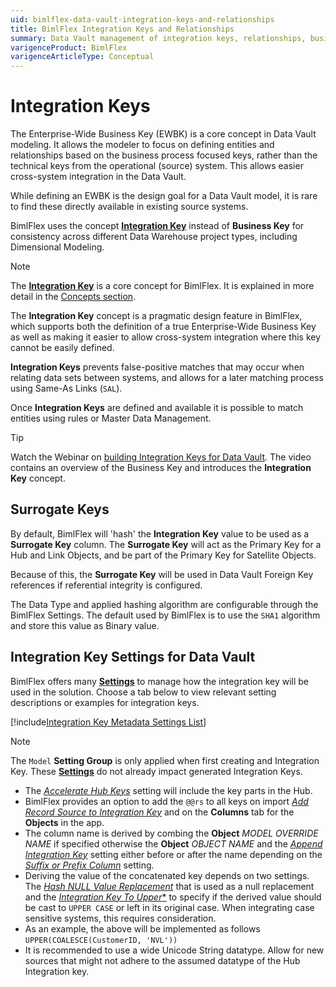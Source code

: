 ```yaml
---
uid: bimlflex-data-vault-integration-keys-and-relationships
title: BimlFlex Integration Keys and Relationships
summary: Data Vault management of integration keys, relationships, business keys, examples, and how to accelerate in the Data Vault Accelerator
varigenceProduct: BimlFlex
varigenceArticleType: Conceptual
---
```


# Integration Keys

The Enterprise-Wide Business Key (EWBK) is a core concept in Data Vault modeling. It allows the modeler to focus on defining entities and relationships based on the business process focused keys, rather than the technical keys from the operational (source) system. This allows easier cross-system integration in the Data Vault.

While defining an EWBK is the design goal for a Data Vault model, it is rare to find these directly available in existing source systems.

BimlFlex uses the concept [**Integration Key**](xref:bimlflex-concept-integration-keys) instead of **Business Key** for consistency across different Data Warehouse project types, including Dimensional Modeling.

> [!NOTE]
> The [**Integration Key**](xref:bimlflex-concept-integration-keys) is a core concept for BimlFlex. It is explained in more detail in the [Concepts section](xref:bimlflex-concepts-overview).

The **Integration Key** concept is a pragmatic design feature in BimlFlex, which supports both the definition of a true Enterprise-Wide Business Key as well as making it easier to allow cross-system integration where this key cannot be easily defined.

**Integration Keys** prevents false-positive matches that may occur when relating data sets between systems, and allows for a later matching process using Same-As Links (`SAL`).

Once **Integration Keys** are defined and available it is possible to match entities using rules or Master Data Management.

> [!TIP]
> Watch the Webinar on [building Integration Keys for Data Vault](https://www.youtube.com/watch?v=frzWIAW-Mhs?rel=0&autoplay=0). The video contains an overview of the Business Key and introduces the **Integration Key** concept.

## Surrogate Keys

By default, BimlFlex will 'hash' the **Integration Key** value to  be used as a **Surrogate Key** column. The **Surrogate Key** will act as the Primary Key for a Hub and Link Objects, and be part of the Primary Key for Satellite Objects.

Because of this, the **Surrogate Key** will be used in Data Vault Foreign Key references if referential integrity is configured.

The Data Type and applied hashing algorithm are configurable through the BimlFlex Settings. The default used by BimlFlex is to use the `SHA1` algorithm and store this value as Binary value.

## Integration Key Settings for Data Vault

BimlFlex offers many [**Settings**](xref:bimlflex-setting-editor) to manage how the integration key will be used in the solution. Choose a tab below to view relevant setting descriptions or examples for integration keys.

[!include[Integration Key Metadata Settings List](_settings_integration_key.md)]

> [!NOTE]
> The `Model` **Setting Group** is only applied when first creating and Integration Key.  These [**Settings**](xref:bimlflex-setting-editor) do not already impact generated Integration Keys.

* The [*Accelerate Hub Keys*](xref:bimlflex-app-reference-documentation-settings-index) setting will include the key parts in the Hub.
* BimlFlex provides an option to add the `@@rs` to all keys on import [*Add Record Source to Integration Key*](xref:bimlflex-app-reference-documentation-settings-index) and on the **Columns** tab for the **Objects** in the app.
* The column name is derived by combing the **Object** *MODEL OVERRIDE NAME* if specified otherwise the **Object** *OBJECT NAME* and the [*Append Integration Key*](xref:bimlflex-app-reference-documentation-settings-index) setting either before or after the name depending on the [*Suffix or Prefix Column*](xref:bimlflex-app-reference-documentation-settings-index) setting.
* Deriving the value of the concatenated key depends on two settings.
  The [*Hash NULL Value Replacement*](xref:bimlflex-app-reference-documentation-settings-index) that is used as a null replacement and the [*Integration Key To Upper**](xref:bimlflex-app-reference-documentation-settings-index) to specify if the derived value should be cast to `UPPER CASE` or left in its original case.
  When integrating case sensitive systems, this requires consideration.
* As an example, the above will be implemented as follows `UPPER(COALESCE(CustomerID, 'NVL'))`
* It is recommended to use a wide Unicode String datatype.
  Allow for new sources that might not adhere to the assumed datatype of the Hub Integration key.
